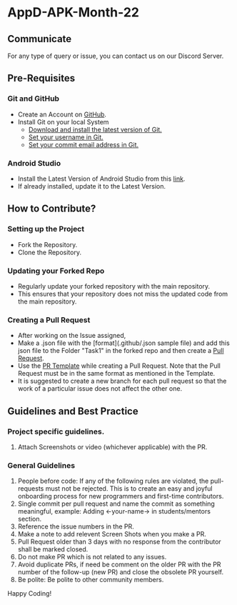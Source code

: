 # AppD-APK-Month-22

## Communicate

For any type of query or issue, you can contact us on our Discord Server.

## Pre-Requisites

### Git and GitHub
 - Create an Account on [GitHub](https://github.com/).
 - Install Git on your local System
	 - [Download and install the latest version of Git.](https://git-scm.com/downloads)
	 - [Set your username in Git.](https://help.github.com/articles/setting-your-username-in-git)
	 - [Set your commit email address in Git.](https://help.github.com/articles/setting-your-commit-email-address-in-git)

### Android Studio
 - Install the Latest Version of Android Studio from this [link](https://developer.android.com/studio).
 - If already installed, update it to the Latest Version.

## How to Contribute?

### Setting up the Project
 - Fork the Repository.
 - Clone the Repository.

### Updating your Forked Repo
 - Regularly update your forked repository with the main repository.
 - This ensures that your repository does not miss the updated code from the main repository.


### Creating a Pull Request
 - After working on the Issue assigned,
 - Make a .json file with the [format](.github/.json sample file) and add this json file to the Folder "Task1" in the forked repo and then create a [Pull Request](https://help.github.com/articles/about-pull-requests/).
 - Use the [PR Template](.github/Pull_Request_Template.md) while creating a Pull Request. Note that the Pull Request must be in the same format as mentioned in the Template.
 - It is suggested to create a new branch for each pull request so that the work of a particular issue does not affect the other one.

## Guidelines and Best Practice

### Project specific guidelines.
1. Attach Screenshots or video (whichever applicable) with the PR.

### General Guidelines
1. People before code: If any of the following rules are violated, the pull-requests must not be rejected. This is to create an easy and joyful onboarding process for new programmers and first-time contributors.
2. Single commit per pull request and name the commit as something meaningful, example: Adding <-your-name-> in students/mentors section.
3. Reference the issue numbers in the PR.
4. Make a note to add relevent Screen Shots when you make a PR.
5.  Pull Request older than 3 days with no response from the contributor shall be marked closed.
6.  Do not make PR which is not related to any issues.
7.  Avoid duplicate PRs, if need be comment on the older PR with the PR number of the follow-up (new PR) and close the obsolete PR yourself.
8.  Be polite: Be polite to other community members.

Happy Coding!

